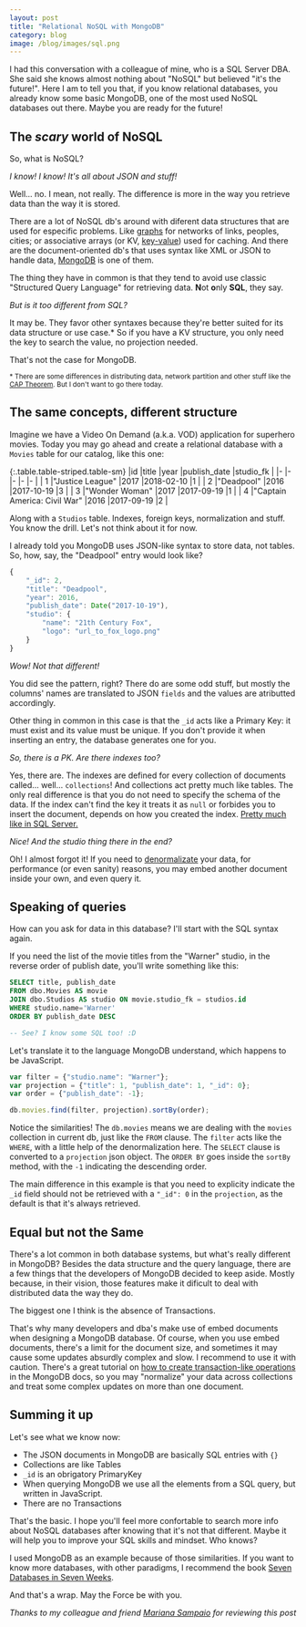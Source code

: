 ```yaml
---
layout: post
title: "Relational NoSQL with MongoDB"
category: blog
image: /blog/images/sql.png
---
```


I had this conversation with a colleague of mine, who is a SQL Server DBA.
She said she knows almost nothing about "NoSQL" but believed "it's the future!".
Here I am to tell you that, if you know relational databases, you already know some basic MongoDB, one of the most used NoSQL databases out there.
Maybe you are ready for the future!

## The _scary_ world of NoSQL

So, what is NoSQL?

_I know! I know! It's all about JSON and stuff!_

Well... no.
I mean, not really.
The difference is more in the way you retrieve data than the way it is stored.

There are a lot of NoSQL db's around with diferent data structures that are used for especific problems.
Like [graphs][wik02] for networks of links, peoples, cities; or associative arrays (or KV, [key-value][wik03]) used for caching.
And there are the document-oriented db's that uses syntax like XML or JSON to handle data, [MongoDB][mon01] is one of them.

The thing they have in common is that they tend to avoid use classic "Structured Query Language" for retrieving data.
**N**ot **o**nly **SQL**, they say.

_But is it too different from SQL?_

It may be.
They favor other syntaxes because they're better suited for its data structure or use case.*
So if you have a KV structure, you only need the key to search the value, no projection needed.

That's not the case for MongoDB.

<small>\* There are some differences in distributing data, network partition and other stuff like the [CAP Theorem][wik01]. But I don't want to go there today.</small>

## The same concepts, different structure

Imagine we have a Video On Demand (a.k.a. VOD) application for superhero movies.
Today you may go ahead and create a relational database with a `Movies` table for our catalog, like this one:

{:.table.table-striped.table-sm}
|id |title                          |year   |publish_date   |studio_fk  |
|-  |-                              |-      |-              |-          |
| 1 |"Justice League"               |2017   |2018-02-10     |1          |
| 2 |"Deadpool"                     |2016   |2017-10-19     |3          |
| 3 |"Wonder Woman"                 |2017   |2017-09-19     |1          |
| 4 |"Captain America: Civil War"   |2016   |2017-09-19     |2          |

Along with a `Studios` table.
Indexes, foreign keys, normalization and stuff.
You know the drill.
Let's not think about it for now.

I already told you MongoDB uses JSON-like syntax to store data, not tables.
So, how, say, the "Deadpool" entry would look like?

```js
{
    "_id": 2,
    "title": "Deadpool",
    "year": 2016,
    "publish_date": Date("2017-10-19"),
    "studio": {
        "name": "21th Century Fox",
        "logo": "url_to_fox_logo.png"
    }
}
```

_Wow! Not that different!_

You did see the pattern, right?
There do are some odd stuff, but mostly the columns' names are translated to JSON `fields` and the values are atributted accordingly.

Other thing in common in this case is that the `_id` acts like a Primary Key: it must exist and its value must be unique.
If you don't provide it when inserting an entry, the database generates one for you.

_So, there is a PK. Are there indexes too?_

Yes, there are.
The indexes are defined for every collection of documents called... well... `collections`!
And collections act pretty much like tables.
The only real difference is that you do not need to specify the schema of the data.
If the index can't find the key it treats it as `null` or forbides you to insert the document, depends on how you created the index.
[Pretty much like in SQL Server.][sta01]

_Nice! And the studio thing there in the end?_

Oh! I almost forgot it! If you need to [denormalizate][wik04] your data, for performance (or even sanity) reasons, you may embed another document inside your own, and even query it.

## Speaking of queries

How can you ask for data in this database?
I'll start with the SQL syntax again.

If you need the list of the movie titles from the "Warner" studio, in the reverse order of publish date, you'll write something like this:

```sql
SELECT title, publish_date
FROM dbo.Movies AS movie
JOIN dbo.Studios AS studio ON movie.studio_fk = studios.id
WHERE studio.name='Warner'
ORDER BY publish_date DESC

-- See? I know some SQL too! :D
```

Let's translate it to the language MongoDB understand, which happens to be JavaScript.

```js
var filter = {"studio.name": "Warner"};
var projection = {"title": 1, "publish_date": 1, "_id": 0};
var order = {"publish_date": -1};

db.movies.find(filter, projection).sortBy(order);
```

Notice the similarities!
The `db.movies` means we are dealing with the `movies` collection in current db, just like the `FROM` clause.
The `filter` acts like the `WHERE`, with a little help of the denormalization here.
The `SELECT` clause is converted to a `projection` json object.
The `ORDER BY` goes inside the `sortBy` method, with the `-1` indicating the descending order.

The main difference in this example is that you need to explicity indicate the `_id` field should not be retrieved with a `"_id": 0` in the `projection`, as the default is that it's always retrieved.

## Equal but not the Same

There's a lot common in both database systems, but what's really different in MongoDB?
Besides the data structure and the query language, there are a few things that the developers of MongoDB decided to keep aside.
Mostly because, in their vision, those features make it dificult to deal with distributed data the way they do.

The biggest one I think is the absence of Transactions.

That's why many developers and dba's make use of embed documents when designing a MongoDB database.
Of course, when you use embed documents, there's a limit for the document size, and sometimes it may cause some updates absurdly complex and slow.
I recommend to use it with caution.
There's a great tutorial on [how to create transaction-like operations][mon02] in the MongoDB docs, so you may "normalize" your data across collections and treat some complex updates on more than one document.

## Summing it up

Let's see what we know now:

* The JSON documents in MongoDB are basically SQL entries with `{}`
* Collections are like Tables
* `_id` is an obrigatory PrimaryKey
* When querying MongoDB we use all the elements from a SQL query, but written in JavaScript.
* There are no Transactions

That's the basic.
I hope you'll feel more confortable to search more info about NoSQL databases after knowing that it's not that different.
Maybe it will help you to improve your SQL skills and mindset.
Who knows?

I used MongoDB as an example because of those similarities.
If you want to know more databases, with other paradigms, I recommend the book [Seven Databases in Seven Weeks][pra01].

And that's a wrap.
May the Force be with you.

_Thanks to my colleague and friend [Mariana Sampaio](https://br.linkedin.com/in/mariana-serni-sampaio-9bb110116 "") for reviewing this post_

[mon01]: https://www.mongodb.com/
[mon02]: https://docs.mongodb.com/manual/core/write-operations-atomicity/
[pra01]: https://www.amazon.com.br/Seven-Databases-Weeks-Modern-Movement/dp/1934356921
[sta01]: https://stackoverflow.com/a/20687291/5150453
[wik01]: https://en.wikipedia.org/wiki/CAP_theorem
[wik02]: https://en.wikipedia.org/wiki/Graph_database
[wik03]: https://en.wikipedia.org/wiki/Key-value_database
[wik04]: https://en.wikipedia.org/wiki/Denormalization